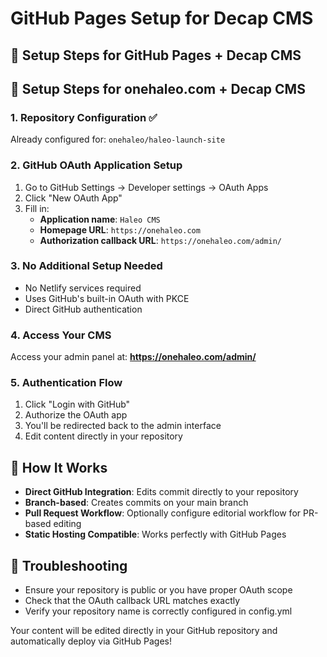 # GitHub Pages Setup for Decap CMS

## 🚀 Setup Steps for GitHub Pages + Decap CMS

## 🚀 Setup Steps for onehaleo.com + Decap CMS

### 1. Repository Configuration ✅
Already configured for: `onehaleo/haleo-launch-site`

### 2. GitHub OAuth Application Setup
1. Go to GitHub Settings → Developer settings → OAuth Apps
2. Click "New OAuth App"
3. Fill in:
   - **Application name**: `Haleo CMS`
   - **Homepage URL**: `https://onehaleo.com`
   - **Authorization callback URL**: `https://onehaleo.com/admin/`

### 3. No Additional Setup Needed
- No Netlify services required
- Uses GitHub's built-in OAuth with PKCE
- Direct GitHub authentication

### 4. Access Your CMS
Access your admin panel at:
**https://onehaleo.com/admin/**

### 5. Authentication Flow
1. Click "Login with GitHub" 
2. Authorize the OAuth app
3. You'll be redirected back to the admin interface
4. Edit content directly in your repository

## 📝 How It Works
- **Direct GitHub Integration**: Edits commit directly to your repository
- **Branch-based**: Creates commits on your main branch
- **Pull Request Workflow**: Optionally configure editorial workflow for PR-based editing
- **Static Hosting Compatible**: Works perfectly with GitHub Pages

## 🔧 Troubleshooting
- Ensure your repository is public or you have proper OAuth scope
- Check that the OAuth callback URL matches exactly
- Verify your repository name is correctly configured in config.yml

Your content will be edited directly in your GitHub repository and automatically deploy via GitHub Pages!